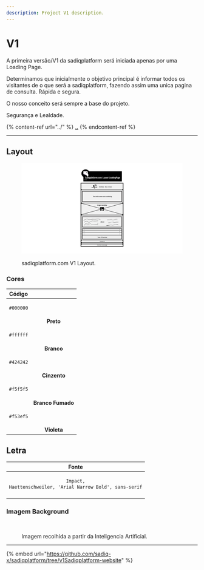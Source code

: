 ```yaml
---
description: Project V1 description.
---
```


# V1

A primeira versão/V1 da sadiqplatform será iniciada apenas por uma Loading Page.

Determinamos que inicialmente o objetivo principal é informar todos os visitantes de o que será a sadiqplatform, fazendo assim uma unica pagina de consulta. Rápida e segura.&#x20;

O nosso conceito será sempre a base do projeto.&#x20;

Segurança e Lealdade.

{% content-ref url="../" %}
[..](../)
{% endcontent-ref %}

***

## Layout

<figure><img src="../.gitbook/assets/WebsiteV1Layout.png" alt=""><figcaption><p>sadiqplatform.com V1 Layout.</p></figcaption></figure>

### Cores

|                                 Código                                 |                   |
| :--------------------------------------------------------------------: | :---------------: |
| <pre class="language-css"><code class="lang-css">#000000
</code></pre> |     **Preto**     |
| <pre class="language-css"><code class="lang-css">#ffffff
</code></pre> |     **Branco**    |
| <pre class="language-css"><code class="lang-css">#424242
</code></pre> |    **Cinzento**   |
| <pre class="language-css"><code class="lang-css">#f5f5f5
</code></pre> | **Branco Fumado** |
| <pre class="language-css"><code class="lang-css">#f53ef5
</code></pre> |    **Violeta**    |

## Letra

|                                                           Fonte                                                          |
| :----------------------------------------------------------------------------------------------------------------------: |
| <pre class="language-css"><code class="lang-css">Impact, Haettenschweiler, 'Arial Narrow Bold', sans-serif
</code></pre> |

### Imagem Background

<figure><img src="../.gitbook/assets/test.jpg" alt=""><figcaption><p>Imagem recolhida a partir da Inteligencia Artificial. </p></figcaption></figure>

***

{% embed url="https://github.com/sadiq-x/sadiqplatform/tree/v1Sadiqplatform-website" %}
